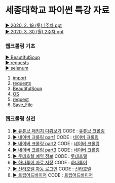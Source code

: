 # 세종대학교 파이썬 특강 자료

[▶ 2020. 2. 19 (토) 1주차 ppt](https://docs.google.com/presentation/d/1gUoWLLLUJqb6HVl-cq1vknMC9nGTHMK8sE2CGd6UjOw/edit#slide=id)  
[▶ 2020. 3. 30 (월) 2주차 ppt](https://docs.google.com/presentation/d/1dTegJiQA-nAG73Tdoc0XXTEpEZ3VL7v1i9pEwyLuwhE/edit#slide=id.g7e5084f00a_0_0)  

### 웹크롤링 기초
[▶ BeautifulSoup](https://docs.google.com/presentation/d/1dTegJiQA-nAG73Tdoc0XXTEpEZ3VL7v1i9pEwyLuwhE/edit#slide=id.g7e681ab3c8_0_380)  
[▶ requests](https://docs.google.com/presentation/d/1dTegJiQA-nAG73Tdoc0XXTEpEZ3VL7v1i9pEwyLuwhE/edit#slide=id.g7e681ab3c8_0_426)  
[▶ selenum](https://docs.google.com/presentation/d/1dTegJiQA-nAG73Tdoc0XXTEpEZ3VL7v1i9pEwyLuwhE/edit#slide=id.g7e681ab3c8_0_484)  

1. [import](https://github.com/ParkWonBin/0_Sejong/blob/master/%5BTest%5D_00_import.ipynb)
1. [requests](https://github.com/ParkWonBin/0_Sejong/blob/master/%5BTest%5D_01_requests.ipynb)
1. [BeautifulSoup](https://github.com/ParkWonBin/0_Sejong/blob/master/%5BTest%5D_02_BeautifulSoup.ipynb)
1. [OS](https://github.com/ParkWonBin/0_Sejong/blob/master/%5BTest%5D_03_OS_Handling_Folder&File.ipynb)
1. [request](https://github.com/ParkWonBin/0_Sejong/blob/master/%5BTest%5D_04_urllib_request.ipynb)
1. [Save_File](https://github.com/ParkWonBin/0_Sejong/blob/master/%5BTest%5D_05_Save_File.ipynb)


### 웹크롤링 실전

1. [▶ 유튜브 패키지 다뤄보기](https://docs.google.com/presentation/d/1dTegJiQA-nAG73Tdoc0XXTEpEZ3VL7v1i9pEwyLuwhE/edit#slide=id.g7e54589d57_1_2)
CODE : [유튜브 크롤링](https://github.com/ParkWonBin/0_Sejong/blob/master/%5BCode%5D_00_Naver.ipynb)
1. [▶ 네이버 크롤링 part1](https://docs.google.com/presentation/d/1dTegJiQA-nAG73Tdoc0XXTEpEZ3VL7v1i9pEwyLuwhE/edit#slide=id.g7e681ab3c8_0_503)
CODE : [네이버 크롤링](https://github.com/ParkWonBin/0_Sejong/blob/master/%5BCode%5D_00_YouTube_For_Teacher.ipynb)
1. [▶ 네이버 크롤링 part2](https://docs.google.com/presentation/d/1dTegJiQA-nAG73Tdoc0XXTEpEZ3VL7v1i9pEwyLuwhE/edit#slide=id.g7e681ab3c8_0_552)
CODE : [네이버 크롤링](https://github.com/ParkWonBin/0_Sejong/blob/master/%5BCode%5D_00_YouTube_For_Teacher.ipynb)
1. [▶ 네이버 크롤링 part3](https://docs.google.com/presentation/d/1dTegJiQA-nAG73Tdoc0XXTEpEZ3VL7v1i9pEwyLuwhE/edit#slide=id.g7e681ab3c8_0_579)
CODE : [네이버 크롤링](https://github.com/ParkWonBin/0_Sejong/blob/master/%5BCode%5D_00_YouTube_For_Teacher.ipynb)
1. [▶ 롯데호텔 예약 정보](https://docs.google.com/presentation/d/1dTegJiQA-nAG73Tdoc0XXTEpEZ3VL7v1i9pEwyLuwhE/edit#slide=id.g7e5084f00a_1_277)
CODE : [롯데호탤](https://github.com/ParkWonBin/0_Sejong/blob/master/%5BCode%5D_01_LotteHotel_GetData_BeautifulSoup.ipynb)
1. [▶ 하나투어 자료 저장](https://docs.google.com/presentation/d/1dTegJiQA-nAG73Tdoc0XXTEpEZ3VL7v1i9pEwyLuwhE/edit#slide=id.g7e5084f00a_1_342)
CODE : [하나투어](https://github.com/ParkWonBin/0_Sejong/blob/master/%5BCode%5D_02_Hanatour_SaveFile_BeautifulSoup.ipynb)
1. [▶ 신라호텔 자동 로그인](https://docs.google.com/presentation/d/1dTegJiQA-nAG73Tdoc0XXTEpEZ3VL7v1i9pEwyLuwhE/edit#slide=id.g6fe115d332_2_8)
CODE : [신라호텔](https://github.com/ParkWonBin/0_Sejong/blob/master/%5BCode%5D_03_ShillaHotels_Login_Selenium.ipynb)
1. [▶ 트립어드바이저](https://docs.google.com/presentation/d/1dTegJiQA-nAG73Tdoc0XXTEpEZ3VL7v1i9pEwyLuwhE/edit#slide=id.g7e50d85d6f_0_165)
CODE : [트립어드바이저](https://github.com/ParkWonBin/0_Sejong/blob/master/%5BCode%5D_04_Tripadvisor_Reviews_BeautifulSoup.ipynb)  
